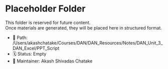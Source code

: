 # Placeholder Folder

This folder is reserved for future content.  
Once materials are generated, they will be placed here in structured format.

- 📁 Path: /Users/akashchatake/Courses/DAN/DAN_Resources/Notes/DAN_Unit_3_DAN_Excel/PPT_Script
- 🗓️ Status: Empty
- 👤 Maintainer: Akash Shivadas Chatake
